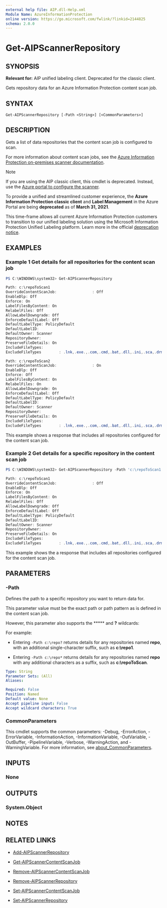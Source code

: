 ```yaml
---
external help file: AIP.dll-Help.xml
Module Name: AzureInformationProtection
online version: https://go.microsoft.com/fwlink/?linkid=2144825
schema: 2.0.0
---
```


# Get-AIPScannerRepository

## SYNOPSIS
**Relevant for:** AIP unified labeling client. Deprecated for the classic client.

Gets repository data for an Azure Information Protection content scan job.

## SYNTAX

```
Get-AIPScannerRepository [-Path <String>] [<CommonParameters>]
```

## DESCRIPTION
Gets a list of data repositories that the content scan job is configured to scan.

For more information about content scan jobs, see the [Azure Information Protection on-premises scanner documentation](/information-protection/deploy-aip-scanner-configure-install#create-a-content-scan-job).

> [!NOTE]
> If you are using the AIP classic client, this cmdlet is deprecated. Instead, use the [Azure portal to configure the scanner](/information-protection/deploy-aip-scanner-classic).
> 
> To provide a unified and streamlined customer experience, the **Azure Information Protection classic client** and **Label Management** in the Azure Portal are being **deprecated** as of **March 31, 2021**. 
> 
> This time-frame allows all current Azure Information Protection customers to transition to our unified labeling solution using the Microsoft Information Protection Unified Labeling platform. Learn more in the official [deprecation notice](https://aka.ms/aipclassicsunset).
>

## EXAMPLES

### Example 1 Get details for all repositories for the content scan job
```powershell
PS C:\WINDOWS\system32> Get-AIPScannerRepository

Path: c:\repoToScan1
OverrideContentScanJob:                : Off
EnableDlp: Off
Enforce: On
LabelFilesByContent: On
RelabelFiles: Off
AllowLabelDowngrade: Off
EnforceDefaultLabel: Off
DefaultLabelType: PolicyDefault
DefaultLabelID: 
DefaultOwner: Scanner
RepositoryOwner:
PreserveFileDetails: On
IncludeFileTypes: 
ExcludeFileTypes        : .lnk,.exe.,.com,.cmd,.bat,.dll,.ini,.sca,.drm,.sys,.cpl,.inf,.drv,.dat,.tmp,.msp,.msi,.pdb,.jar,.ocx,.rtf,.rar,.msg

Path: c:\repoToScan2
OverrideContentScanJob:                : On
EnableDlp: Off
Enforce: Off
LabelFilesByContent: On
RelabelFiles: On
AllowLabelDowngrade: On
EnforceDefaultLabel: Off
DefaultLabelType: PolicyDefault
DefaultLabelID: 
DefaultOwner: Scanner
RepositoryOwner:
PreserveFileDetails: On
IncludeFileTypes: 
ExcludeFileTypes        : .lnk,.exe.,.com,.cmd,.bat,.dll,.ini,.sca,.drm,.sys,.cpl,.inf,.drv,.dat,.tmp,.msp,.msi,.pdb,.jar,.ocx,.rtf,.rar,.msg

```

This example shows a response that includes all repositories configured for the content scan job.

### Example 2 Get details for a specific repository in the content scan job
```powershell
PS C:\WINDOWS\system32> Get-AIPScannerRepository -Path 'c:\repoToScan1'

Path: c:\repoToScan1
OverrideContentScanJob:                : Off
EnableDlp: Off
Enforce: On
LabelFilesByContent: On
RelabelFiles: Off
AllowLabelDowngrade: Off
EnforceDefaultLabel: Off
DefaultLabelType: PolicyDefault
DefaultLabelID: 
DefaultOwner: Scanner
RepositoryOwner:
PreserveFileDetails: On
IncludeFileTypes: 
ExcludeFileTypes        : .lnk,.exe.,.com,.cmd,.bat,.dll,.ini,.sca,.drm,.sys,.cpl,.inf,.drv,.dat,.tmp,.msp,.msi,.pdb,.jar,.ocx,.rtf,.rar,.msg
```

This example shows the a response that includes all repositories configured for the content scan job.

## PARAMETERS

### -Path
Defines the path to a specific repository you want to return data for.

This parameter value must be the exact path or path pattern as is defined in the content scan job.

However, this parameter also supports the ***** and **?** wildcards:

For example:

- Entering `-Path c:\repo?` returns details for any repositories named **repo**, with an additional single-character suffix, such as **c:\repo1**.

- Entering `-Path c:\repo*` returns details for any repositories named **repo** with any additional characters as a suffix, such as **c:\repoToScan**.

```yaml
Type: String
Parameter Sets: (All)
Aliases:

Required: False
Position: Named
Default value: None
Accept pipeline input: False
Accept wildcard characters: True
```

### CommonParameters
This cmdlet supports the common parameters: -Debug, -ErrorAction, -ErrorVariable, -InformationAction, -InformationVariable, -OutVariable, -OutBuffer, -PipelineVariable, -Verbose, -WarningAction, and -WarningVariable. For more information, see [about_CommonParameters](http://go.microsoft.com/fwlink/?LinkID=113216).

## INPUTS

### None

## OUTPUTS

### System.Object
## NOTES

## RELATED LINKS

- [Add-AIPScannerRepository](Add-AIPScannerRepository.md)

- [Get-AIPScannerContentScanJob](Get-AIPScannerContentScanJob.md)

- [Remove-AIPScannerContentScanJob](Remove-AIPScannerContentScanJob.md)

- [Remove-AIPScannerRepository](Remove-AIPScannerRepository.md)

- [Set-AIPScannerContentScanJob](Set-AIPScannerContentScanJob.md)

- [Set-AIPScannerRepository](Set-AIPScannerRepository.md)
